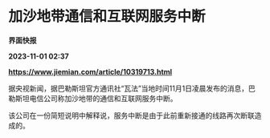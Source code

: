 # 加沙地带通信和互联网服务中断
**界面快报**

**2023-11-01 02:37**

**https://www.jiemian.com/article/10319713.html**

据央视新闻，据巴勒斯坦官方通讯社“瓦法”当地时间11月1日凌晨发布的消息，巴勒斯坦电信公司称加沙地带的通信和互联网服务中断。

该公司在一份简短说明中解释说，服务中断是由于此前重新接通的线路再次断联造成的。